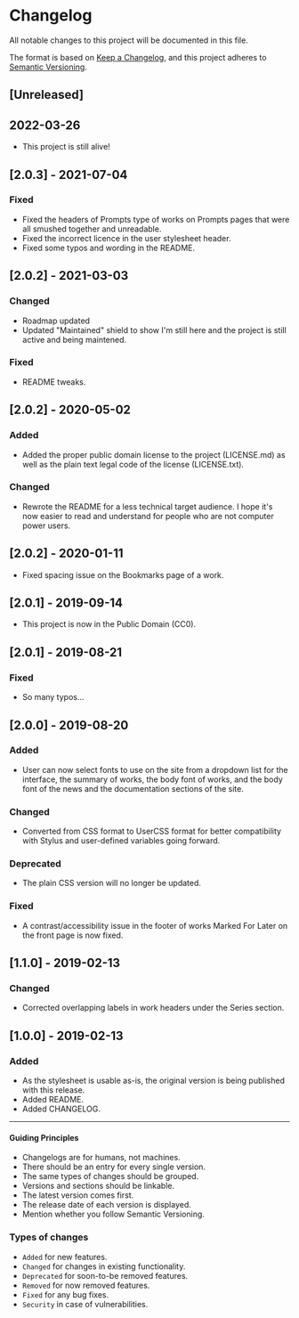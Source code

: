 # Changelog

All notable changes to this project will be documented in this file.

The format is based on [Keep a Changelog](https://keepachangelog.com/en/1.0.0/),
and this project adheres to [Semantic Versioning](https://semver.org/spec/v2.0.0.html).

## [Unreleased]

## 2022-03-26

- This project is still alive!

## [2.0.3] - 2021-07-04

### Fixed

- Fixed the headers of Prompts type of works on Prompts pages that were all smushed together and unreadable.
- Fixed the incorrect licence in the user stylesheet header.
- Fixed some typos and wording in the README.

## [2.0.2] - 2021-03-03

### Changed

- Roadmap updated
- Updated "Maintained" shield to show I'm still here and the project is still active and being maintened.

### Fixed

- README tweaks.

## [2.0.2] - 2020-05-02

### Added

- Added the proper public domain license to the project (LICENSE.md) as well as the plain text legal code of the license (LICENSE.txt).

### Changed

- Rewrote the README for a less technical target audience. I hope it's now easier to read and understand for people who are not computer power users.

## [2.0.2] - 2020-01-11

- Fixed spacing issue on the Bookmarks page of a work.

## [2.0.1] - 2019-09-14

- This project is now in the Public Domain (CC0).

## [2.0.1] - 2019-08-21

### Fixed

- So many typos...

## [2.0.0] - 2019-08-20

### Added

- User can now select fonts to use on the site from a dropdown list for the interface, the summary of works, the body font of works, and the body font of the news and the documentation sections of the site.

### Changed

- Converted from CSS format to UserCSS format for better compatibility with Stylus and user-defined variables going forward.

### Deprecated

- The plain CSS version will no longer be updated.

### Fixed

- A contrast/accessibility issue in the footer of works Marked For Later on the front page is now fixed.

## [1.1.0] - 2019-02-13

### Changed

- Corrected overlapping labels in work headers under the Series section.

## [1.0.0] - 2019-02-13

### Added

- As the stylesheet is usable as-is, the original version is being published with this release.
- Added README.
- Added CHANGELOG.

* * *

#### Guiding Principles

- Changelogs are for humans, not machines.
- There should be an entry for every single version.
- The same types of changes should be grouped.
- Versions and sections should be linkable.
- The latest version comes first.
- The release date of each version is displayed.
- Mention whether you follow Semantic Versioning.

### Types of changes

- `Added` for new features.
- `Changed` for changes in existing functionality.
- `Deprecated` for soon-to-be removed features.
- `Removed` for now removed features.
- `Fixed` for any bug fixes.
- `Security` in case of vulnerabilities.
